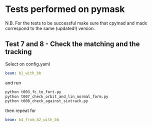 # Tests performed on pymask

N.B. For the tests to be successful make sure that cpymad and madx correspond to the same (updated!) version.


## Test 7 and 8 - Check the matching and the tracking

Select on config.yaml

```yaml
beam: b1_with_bb
```
and run 

```bash 
python t003_fc_to_fort.py
python t007_check_orbit_and_lin_normal_form.py
python t008_check_against_sixtrack.py
```

then repeat for 

```yaml
beam: b4_from_b2_with_bb
```
